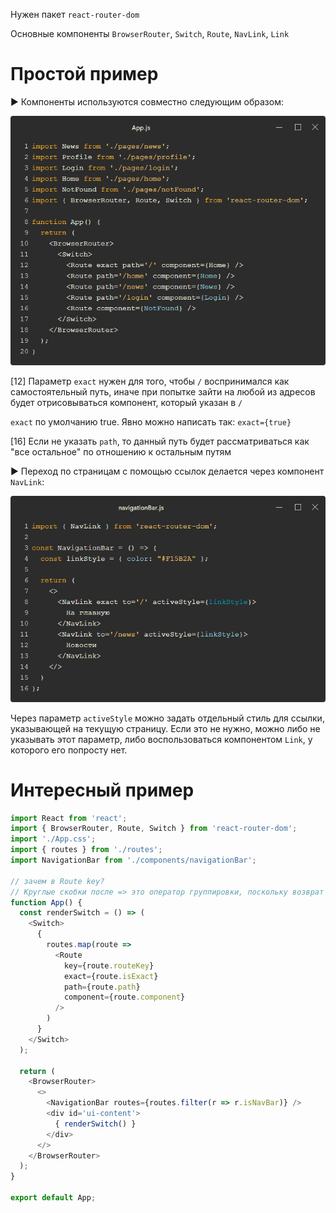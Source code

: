 Нужен пакет `react-router-dom`

Основные компоненты `BrowserRouter`, `Switch`, `Route`, `NavLink`, `Link `



# Простой пример

► Компоненты используются совместно следующим образом:

![codeimg-twitter-instream-image(1)](img/codeimg-twitter-instream-image(1).jpeg)

[12] Параметр `exact` нужен для того, чтобы `/` воспринимался как самостоятельный путь, иначе при попытке зайти на любой из адресов будет отрисовываться компонент, который указан в `/`

`exact` по умолчанию true. Явно можно написать так: `exact={true}`

[16] Если не указать `path`, то данный путь будет рассматриваться как "все остальное" по отношению к остальным путям

► Переход по страницам с помощью ссылок делается через компонент `NavLink`:

![codeimg-twitter-instream-image(2)](img/codeimg-twitter-instream-image(2).jpeg)

Через параметр `activeStyle` можно задать отдельный стиль для ссылки, указывающей на текущую страницу. Если это не нужно, можно либо не указывать этот параметр, либо воспользоваться компонентом `Link`, у которого его попросту нет.



# Интересный пример



```javascript
import React from 'react';
import { BrowserRouter, Route, Switch } from 'react-router-dom';
import './App.css';
import { routes } from './routes';
import NavigationBar from './components/navigationBar';

// зачем в Route key?
// Круглые скобки после => это оператор группировки, поскольку возврат многострочный
function App() {
  const renderSwitch = () => (
    <Switch>
      {
        routes.map(route =>
          <Route
            key={route.routeKey}
            exact={route.isExact}
            path={route.path}
            component={route.component}
          />
        )
      }
    </Switch>
  );

  return (
    <BrowserRouter>
      <>
        <NavigationBar routes={routes.filter(r => r.isNavBar)} />
        <div id='ui-content'>
          { renderSwitch() }
        </div>
      </>
    </BrowserRouter>
  );
}

export default App;
```


